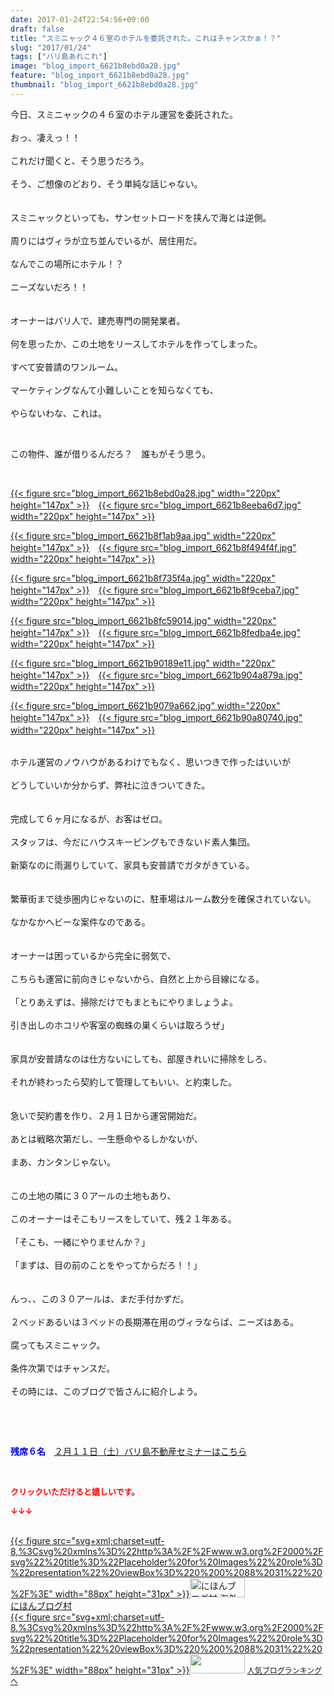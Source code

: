 ```yaml
---
date: 2017-01-24T22:54:56+09:00
draft: false
title: "スミニャック４６室のホテルを委託された。これはチャンスかぁ！？"
slug: "2017/01/24"
tags: ["バリ島あれこれ"]
image: "blog_import_6621b8ebd0a28.jpg"
feature: "blog_import_6621b8ebd0a28.jpg"
thumbnail: "blog_import_6621b8ebd0a28.jpg"
---
```

<p>今日、スミニャックの４６室のホテル運営を委託された。<br/><br/>おっ、凄えっ！！<br/><br/>これだけ聞くと、そう思うだろう。<br/><br/>そう、ご想像のどおり、そう単純な話じゃない。<br/><br/><br/>スミニャックといっても、サンセットロードを挟んで海とは逆側。<br/><br/>周りにはヴィラが立ち並んでいるが、居住用だ。<br/><br/>なんでこの場所にホテル！？<br/><br/>ニーズないだろ！！<br/><br/><br/>オーナーはバリ人で、建売専門の開発業者。<br/><br/>何を思ったか、この土地をリースしてホテルを作ってしまった。<br/><br/>すべて安普請のワンルーム。<br/><br/>マーケティングなんて小難しいことを知らなくても、<br/><br/>やらないわな、これは。</p><p> </p><p>この物件、誰が借りるんだろ？　誰もがそう思う。</p><p> </p><p><a href="blog_import_6621b8ece75a1.jpg">{{< figure src="blog_import_6621b8ebd0a28.jpg" width="220px" height="147px" >}}</a>　<a href="blog_import_6621b8efe9f84.jpg">{{< figure src="blog_import_6621b8eeba6d7.jpg" width="220px" height="147px" >}}</a></p><p><a href="blog_import_6621b8f2bfa32.jpg">{{< figure src="blog_import_6621b8f1ab9aa.jpg" width="220px" height="147px" >}}</a>　<a href="blog_import_6621b8f5a7ad4.jpg">{{< figure src="blog_import_6621b8f494f4f.jpg" width="220px" height="147px" >}}</a></p><p><a href="blog_import_6621b8f84ee0b.jpg">{{< figure src="blog_import_6621b8f735f4a.jpg" width="220px" height="147px" >}}</a>　<a href="blog_import_6621b8fadfa34.jpg">{{< figure src="blog_import_6621b8f9ceba7.jpg" width="220px" height="147px" >}}</a></p><p><a href="blog_import_6621b8fd6c6ce.jpg">{{< figure src="blog_import_6621b8fc59014.jpg" width="220px" height="147px" >}}</a>　<a href="blog_import_6621b8ffeef99.jpg">{{< figure src="blog_import_6621b8fedba4e.jpg" width="220px" height="147px" >}}</a></p><p><a href="blog_import_6621b902c0f86.jpg">{{< figure src="blog_import_6621b90189e11.jpg" width="220px" height="147px" >}}</a>　<a href="blog_import_6621b905be929.jpg">{{< figure src="blog_import_6621b904a879a.jpg" width="220px" height="147px" >}}</a></p><p><a href="blog_import_6621b908aa1b4.jpg">{{< figure src="blog_import_6621b9079a662.jpg" width="220px" height="147px" >}}</a>　<a href="blog_import_6621b90b9548c.jpg">{{< figure src="blog_import_6621b90a80740.jpg" width="220px" height="147px" >}}</a>　</p><p><br/>ホテル運営のノウハウがあるわけでもなく、思いつきで作ったはいいが<br/><br/>どうしていいか分からず、弊社に泣きついてきた。<br/><br/><br/>完成して６ヶ月になるが、お客はゼロ。<br/><br/>スタッフは、今だにハウスキーピングもできないド素人集団。<br/><br/>新築なのに雨漏りしていて、家具も安普請でガタがきている。<br/><br/><br/>繁華街まで徒歩圏内じゃないのに、駐車場はルーム数分を確保されていない。<br/><br/>なかなかヘビーな案件なのである。<br/><br/><br/>オーナーは困っているから完全に弱気で、<br/><br/>こちらも運営に前向きじゃないから、自然と上から目線になる。<br/><br/>「とりあえずは、掃除だけでもまともにやりましょうよ。<br/><br/>引き出しのホコリや客室の蜘蛛の巣くらいは取ろうぜ」<br/><br/><br/>家具が安普請なのは仕方ないにしても、部屋きれいに掃除をしろ、<br/><br/>それが終わったら契約して管理してもいい、と約束した。<br/><br/><br/>急いで契約書を作り、２月１日から運営開始だ。<br/><br/>あとは戦略次第だし、一生懸命やるしかないが、<br/><br/>まあ、カンタンじゃない。<br/><br/><br/>この土地の隣に３０アールの土地もあり、<br/><br/>このオーナーはそこもリースをしていて、残２１年ある。<br/><br/>「そこも、一緒にやりませんか？」<br/><br/>「まずは、目の前のことをやってからだろ！！」<br/><br/><br/>んっ、、この３０アールは、まだ手付かずだ。<br/><br/>２ベッドあるいは３ベッドの長期滞在用のヴィラならば、ニーズはある。<br/><br/>腐ってもスミニャック。<br/><br/>条件次第ではチャンスだ。<br/><br/>その時には、このブログで皆さんに紹介しよう。</p><p> </p><p> </p><p><span style="font-weight: bold;"><span style="color: rgb(0, 0, 255);">残席６名</span></span>　<a href="iin.co.jp" target="_blank"><span style="text-decoration: underline;">２月１１日（土）バリ島不動産セミナーはこちら</span></a></p> <p><font color="#ff0000" size="2"><strong>クリックいただけると嬉しいです。</strong></font></p><p><font color="#ff0000" size="2"><strong>↓↓↓</strong></font></p><p><br/><a href="ranking.html?p_cid=01260127" target="_blank">{{< figure src="svg+xml;charset=utf-8,%3Csvg%20xmlns%3D%22http%3A%2F%2Fwww.w3.org%2F2000%2Fsvg%22%20title%3D%22Placeholder%20for%20Images%22%20role%3D%22presentation%22%20viewBox%3D%220%200%2088%2031%22%20%2F%3E" width="88px" height="31px" >}}<noscript><img alt="にほんブログ村 海外生活ブログ バリ島情報へ" border="0" height="31" src="https://img-proxy.blog-video.jp/images?url=http%3A%2F%2Foverseas.blogmura.com%2Fbali%2Fimg%2Fbali88_31.gif" width="88"></noscript></a><br/><a href="ranking.html?p_cid=01260127" target="_blank">にほんブログ村</a><br/><a href="link.php?1804582" title="人気ブログランキングへ">{{< figure src="svg+xml;charset=utf-8,%3Csvg%20xmlns%3D%22http%3A%2F%2Fwww.w3.org%2F2000%2Fsvg%22%20title%3D%22Placeholder%20for%20Images%22%20role%3D%22presentation%22%20viewBox%3D%220%200%2088%2031%22%20%2F%3E" width="88px" height="31px" >}}<noscript><img border="0" height="31" src="https://blog.with2.net/img/banner/banner_22.gif" width="88"></noscript></a> <a href="link.php?1804582" style="font-size: 12px;">人気ブログランキングへ</a></p>

